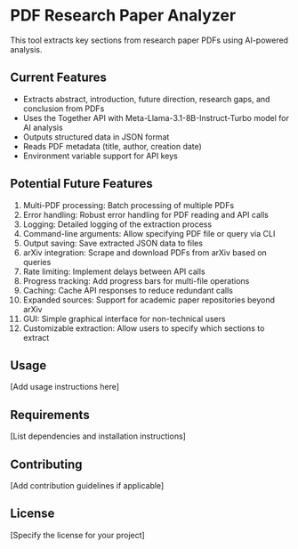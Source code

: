 # PDF Research Paper Analyzer

This tool extracts key sections from research paper PDFs using AI-powered analysis.

## Current Features

- Extracts abstract, introduction, future direction, research gaps, and conclusion from PDFs
- Uses the Together API with Meta-Llama-3.1-8B-Instruct-Turbo model for AI analysis
- Outputs structured data in JSON format
- Reads PDF metadata (title, author, creation date)
- Environment variable support for API keys

## Potential Future Features

1. Multi-PDF processing: Batch processing of multiple PDFs
2. Error handling: Robust error handling for PDF reading and API calls
3. Logging: Detailed logging of the extraction process
4. Command-line arguments: Allow specifying PDF file or query via CLI
5. Output saving: Save extracted JSON data to files
6. arXiv integration: Scrape and download PDFs from arXiv based on queries
7. Rate limiting: Implement delays between API calls
8. Progress tracking: Add progress bars for multi-file operations
9. Caching: Cache API responses to reduce redundant calls
10. Expanded sources: Support for academic paper repositories beyond arXiv
11. GUI: Simple graphical interface for non-technical users
12. Customizable extraction: Allow users to specify which sections to extract

## Usage

[Add usage instructions here]

## Requirements

[List dependencies and installation instructions]

## Contributing

[Add contribution guidelines if applicable]

## License

[Specify the license for your project]
